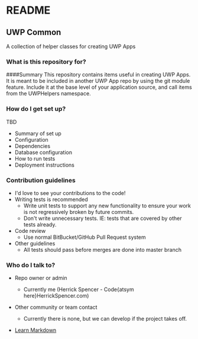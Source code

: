 # README #
## UWP Common ##

A collection of helper classes for creating UWP Apps

### What is this repository for? ###
####Summary
This repository contains items useful in creating UWP Apps. It is meant to be included in another UWP App repo by using the git module feature. Include it at the base level of your application source, and call items from the UWPHelpers namespace.

### How do I get set up? ###
TBD
* Summary of set up
* Configuration
* Dependencies
* Database configuration
* How to run tests
* Deployment instructions

### Contribution guidelines ###
* I'd love to see your contributions to the code!
* Writing tests is recommended
	* Write unit tests to support any new functionality to ensure your work is not regressively broken by future commits.
	* Don't write unnecessary tests. IE: tests that are covered by other tests already.
* Code review
	* Use normal BitBucket/GitHub Pull Request system
* Other guidelines
 	* All tests should pass before merges are done into master branch


### Who do I talk to? ###

* Repo owner or admin
	* Currently me (Herrick Spencer - Code{atsym here}HerrickSpencer.com)
* Other community or team contact
	* Currently there is none, but we can develop if the project takes off.

* [Learn Markdown](https://bitbucket.org/tutorials/markdowndemo)